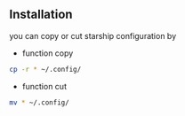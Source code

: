 ## Installation

you can copy or cut starship configuration by

- function copy
```bash
cp -r * ~/.config/
```

- function cut
```bash
mv * ~/.config/
```
